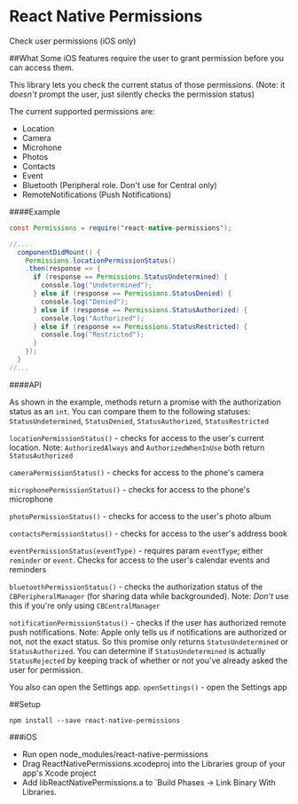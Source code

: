 # React Native Permissions
Check user permissions (iOS only)

##What
Some iOS features require the user to grant permission before you can access them.

This library lets you check the current status of those permissions. (Note: it _doesn't_ prompt the user, just silently checks the permission status)

The current supported permissions are:
- Location
- Camera
- Microhone
- Photos
- Contacts
- Event
- Bluetooth (Peripheral role. Don't use for Central only)
- RemoteNotifications (Push Notifications)

####Example
```java
const Permissions = require('react-native-permissions');

//....
  componentDidMount() {
    Permissions.locationPermissionStatus()
    .then(response => {
      if (response == Permissions.StatusUndetermined) {
        console.log("Undetermined");
      } else if (response == Permissions.StatusDenied) {
        console.log("Denied");
      } else if (response == Permissions.StatusAuthorized) {
        console.log("Authorized");
      } else if (response == Permissions.StatusRestricted) {
        console.log("Restricted");
      }
    });
  }
//...
```


####API

As shown in the example, methods return a promise with the authorization status as an `int`. You can compare them to the following statuses: `StatusUndetermined`, `StatusDenied`, `StatusAuthorized`, `StatusRestricted`

`locationPermissionStatus()` - checks for access to the user's current location. Note: `AuthorizedAlways` and `AuthorizedWhenInUse` both return `StatusAuthorized`

`cameraPermissionStatus()` - checks for access to the phone's camera

`microphonePermissionStatus()` - checks for access to the phone's microphone

`photoPermissionStatus()` - checks for access to the user's photo album

`contactsPermissionStatus()` - checks for access to the user's address book

`eventPermissionStatus(eventType)` - requires param `eventType`; either `reminder` or `event`. Checks for access to the user's calendar events and reminders

`bluetoothPermissionStatus()` - checks the authorization status of the `CBPeripheralManager` (for sharing data while backgrounded). Note: _Don't_ use this if you're only using `CBCentralManager`

`notificationPermissionStatus()` - checks if the user has authorized remote push notifications. Note: Apple only tells us if notifications are authorized or not, not the exact status. So this promise only returns `StatusUndetermined` or `StatusAuthorized`. You can determine if `StatusUndetermined` is actually `StatusRejected` by keeping track of whether or not you've already asked the user for permission.


You also can open the Settings app.
`openSettings()` - open the Settings app

##Setup

````
npm install --save react-native-permissions
````

###iOS
* Run open node_modules/react-native-permissions
* Drag ReactNativePermissions.xcodeproj into the Libraries group of your app's Xcode project
* Add libReactNativePermissions.a to `Build Phases -> Link Binary With Libraries.
